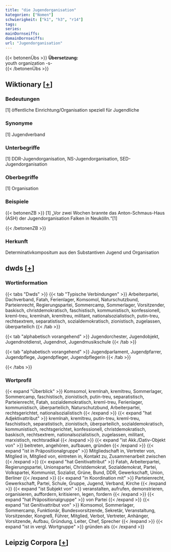 ```yaml
---
title: "die Jugendorganisation"
kategorien: ["Nomen"]
schwierigkeit: ["k1", "h3", "r14"]
tags:
series:
mainDornseiffs:
domainDornseiffs:
url: "Jugendorganisation"
---
```


{{< betonenÜbs >}}
**Übersetzung:**  
youth organization -s-  
{{< /betonenÜbs >}}

## Wiktionary [[+](https://de.wiktionary.org/wiki/Jugendorganisation)]

### Bedeutungen
[1] öffentliche Einrichtung/Organisation speziell für Jugendliche  

### Synonyme
[1] Jugendverband  

### Unterbegriffe
[1] DDR-Jugendorganisation, NS-Jugendorganisation, SED-Jugendorganisation  

### Oberbegriffe
[1] Organisation  

### Beispiele
{{< betonenZB >}}
[1] „Vor zwei Wochen brannte das Anton-Schmaus-Haus (ASH) der Jugendorganisation Falken in Neukölln.“[1]  

{{< /betonenZB >}}
### Herkunft
Determinativkompositum aus den Substantiven Jugend und Organisation  



## dwds [[+](https://www.dwds.de/wb/Jugendorganisation)]

### Wortinformation
{{< tabs "Dwds" >}}
{{< tab "Typische Verbindungen" >}}
Arbeiterpartei, Dachverband, Fatah, Ferienlager, Komsomol, Naturschutzbund, Parteienrecht, Regierungspartei, Sommercamp, Sommerlager, Vorsitzender, baskisch, christdemokratisch, faschistisch, kommunistisch, konfessionell, kreml-treu, kremlnah, kremltreu, militant, nationalsozialistisch, putin-treu, rechtsextrem, separatistisch, sozialdemokratisch, zionistisch, zugelassen, überparteilich
{{< /tab >}}

{{< tab "alphabetisch vorangehend" >}}
Jugendorchester, Jugendobjekt, Jugendnotdienst, Jugendnot, Jugendmusikschule
{{< /tab >}}

{{< tab "alphabetisch vorangehend" >}}
Jugendparlament, Jugendpfarrer, Jugendpflege, Jugendpfleger, Jugendpflegerin
{{< /tab >}}

{{< /tabs >}}

### Wortprofil
{{< expand "Überblick" >}} Komsomol, kremlnah, kremltreu, Sommerlager, Sommercamp, faschistisch, zionistisch, putin-treu, separatistisch, Parteienrecht, Fatah, sozialdemokratisch, kreml-treu, Ferienlager, kommunistisch, überparteilich, Naturschutzbund, Arbeiterpartei, rechtsgerichtet, nationalsozialistisch {{< /expand >}}
{{< expand "hat Adjektivattribut" >}} kremlnah, kremltreu, putin-treu, kreml-treu, faschistisch, separatistisch, zionistisch, überparteilich, sozialdemokratisch, kommunistisch, rechtsgerichtet, konfessionell, christdemokratisch, baskisch, rechtsextrem, nationalsozialistisch, zugelassen, militant, marxistisch, rechtsradikal {{< /expand >}}
{{< expand "ist Akk./Dativ-Objekt von" >}} beitreten, angehören, aufbauen, gründen {{< /expand >}}
{{< expand "ist in Präpositionalgruppe" >}} Mitgliedschaft in, Vertreter von, Mitglied in, Mitglied von, eintreten in, Kontakt zu, Zusammenarbeit zwischen {{< /expand >}}
{{< expand "hat Genitivattribut" >}} Fatah, Arbeiterpartei, Regierungspartei, Unionspartei, Christdemokrat, Sozialdemokrat, Partei, Volkspartei, Kommunist, Sozialist, Grüne, Bund, DDR, Gewerkschaft, Union, Berliner {{< /expand >}}
{{< expand "in Koordination mit" >}} Parteienrecht, Gewerkschaft, Partei, Schule, Gruppe, Jugend, Verband, Kirche {{< /expand >}}
{{< expand "ist Subjekt von" >}} veranstalten, aufrufen, demonstrieren, organisieren, auffordern, kritisieren, legen, fordern {{< /expand >}}
{{< expand "hat Präpositionalgruppe" >}} von Partei {{< /expand >}}
{{< expand "ist Genitivattribut von" >}} Komsomol, Sommerlager, Sommercamp, Funktionär, Bundesvorsitzende, Sekretär, Veranstaltung, Vorsitzender, Kongreß, Führer, Mitglied, Verbot, Vertreter, Anhänger, Vorsitzende, Aufbau, Gründung, Leiter, Chef, Sprecher {{< /expand >}}
{{< expand "ist in vergl. Wortgruppe" >}} gründen als {{< /expand >}}

## Leipzig Corpora [[+](https://corpora.uni-leipzig.de/en/res?word=Jugendorganisation&corpusId=deu_newscrawl-public_2018)]

